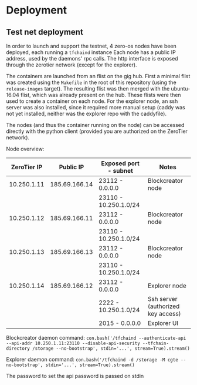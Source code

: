 # Deployment

## Test net deployment

In order to launch and support the testnet, 4 zero-os nodes have been deployed, each running a `tfchaind` instance
Each node has a public IP address, used by the daemons' rpc calls. The http interface is exposed through the zerotier network
(except for the explorer).

The containers are launched from an flist on the gig hub. First a minimal flist was created using the `Makefile` in the root
of this repository (using the `release-images` target). The resulting flist was then merged with the ubuntu-16.04 flist, which
was already present on the hub. These flists were then used to create a container on each node. For the explorer node, an ssh 
server was also installed, since it required more manual setup (caddy was not yet installed, neither was the explorer repo with
the caddyfile).

The nodes (and thus the container running on the node) can be accessed directly with the python client (provided you are authorized
on the ZeroTier network).

Node overview:

| ZeroTier IP | Public IP     | Exposed port - subnet | Notes                              |
| ----------- | ------------- | --------------------- | ---------------------------------- |
| 10.250.1.11 | 185.69.166.14 | 23112 - 0.0.0.0       | Blockcreator node                  |
|             |               | 23110 - 10.250.1.0/24 |                                    |
| 10.250.1.12 | 185.69.166.11 | 23112 - 0.0.0.0       | Blockcreator node                  |
|             |               | 23110 - 10.250.1.0/24 |                                    |
| 10.250.1.13 | 185.69.166.13 | 23112 - 0.0.0.0       | Blockcreator node                  |
|             |               | 23110 - 10.250.1.0/24 |                                    |
| 10.250.1.14 | 185.69.166.12 | 23112 - 0.0.0.0       | Explorer node                      |
|             |               | 2222 - 10.250.1.0/24  | Ssh server (authorized key access) |
|             |               | 2015 - 0.0.0.0        | Explorer UI                        |


Blockcreator daemon command: `con.bash('/tfchaind --authenticate-api --api-addr 10.250.1.11:23110 --disable-api-security --tfchain-directory /storage --no-bootstrap', stdin='...', stream=True).stream()`

Explorer daemon command: `con.bash('/tfchaind -d /storage -M cgte --no-bootstrap', stdin='...', stream=True).stream()`

The password to set the api password is passed on stdin
